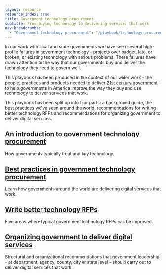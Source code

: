 ```yaml
---
layout: resource
resource_index: true
title: Government technology procurement
subtitle: From buying technology to delivering services that work
nav-breadcrumbs:
  - "Government technology procurement": "/playbook/technology-procurement/"
---
```


In our work with local and state governments we have seen several high-profile failures in government technology - projects over budget, late, or broken, or existing technology with serious problems. These failures have drawn attention to the way that our governments buy and deliver the technology they need to govern well. 

This playbook has been produced in the context of our wider work - the people, practices and products needed to deliver [21st century government](/governments/principles/) - to help governments in America improve the way they buy and use technology to deliver services that work.

This playbook has been split up into four parts: a background guide, the best practices we've seen around the world, recommendations for writing better technology RFPs and recommendations for organizing government to deliver digital services. 

## [An introduction to government technology procurement](/playbooks/technology-procurement/background/)

How governments typically treat and buy technology.

## [Best practices in government technology procurement](/playbooks/technology-procurement/best-practices/)

Learn how governments around the world are delivering digital services that work. 

## [Write better technology RFPs](/playbooks/technology-procurement/rfp-recommendations/)

Five areas where typical government technology RFPs can be improved. 

## [Organizing government to deliver digital services](/playbooks/technology-procurement/organization-recommendations/)

Structural and organizational recommendations that government leadership - at department, agency, county, city or state level - should carry out to deliver digital services that work. 
